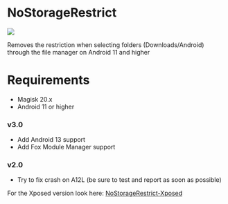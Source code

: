# NoStorageRestrict

![](https://i.imgur.com/Z7VH0Li.jpg)

Removes the restriction when selecting folders (Downloads/Android) through the file manager on Android 11 and higher

# Requirements
- Magisk 20.x
- Android 11 or higher

### v3.0
- Add Android 13 support
- Add Fox Module Manager support
### v2.0
- Try to fix crash on A12L (be sure to test and report as soon as possible)

For the Xposed version look here:
[NoStorageRestrict-Xposed](https://github.com/Xposed-Modules-Repo/com.github.dan.nostoragerestrict)
